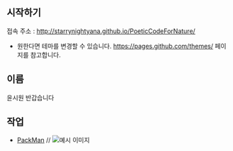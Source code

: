 ## 시작하기

접속 주소 : <http://starrynightyana.github.io/PoeticCodeForNature/>
 * 원한다면 테마를 변경할 수 있습니다. <https://pages.github.com/themes/> 페이지를 참고합니다.

## 이름
윤시원
반갑습니다

## 작업
 * [PackMan](./mywork1/)
// ![예시 이미지](./example_img.png)
